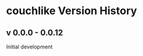 couchlike Version History
================================

v 0.0.0 - 0.0.12
---------------

Initial development
